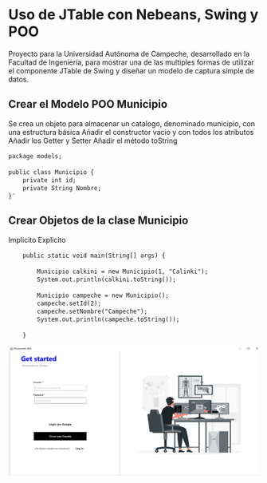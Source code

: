 # Uso de JTable con Nebeans, Swing y POO

Proyecto para la Universidad Autónoma de Campeche, desarrollado en la Facultad de Ingeniería, para mostrar una de las multiples formas de utilizar el componente JTable de Swing y diseñar un modelo de captura simple de datos.


## Crear el Modelo POO Municipio

Se crea un objeto para almacenar un catalogo, denominado municipio, con una estructura básica
Añadir el constructor vacio y con todos los atributos
Añadir los Getter y Setter
Añadir el método toString

```
package models;

public class Municipio {
    private int id;
    private String Nombre;
}¨
```

## Crear Objetos  de la clase Municipio
Implicito
Explicito

```
    public static void main(String[] args) {

        Municipio calkini = new Municipio(1, "Calinki");
        System.out.println(calkini.toString());
        
        Municipio campeche = new Municipio();
        campeche.setId(2);
        campeche.setNombre("Campeche");
        System.out.println(campeche.toString());

    }

```


![](https://github.com/edcaamal/documentationProjects/blob/main/documentationProjects/AplicacionSwing/login.PNG?raw=true)

